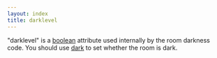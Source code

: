 ```yaml
---
layout: index
title: darklevel
---
```


"darklevel" is a [boolean](../types/boolean.html) attribute used internally by the room darkness code. You should use [dark](dark.html) to set whether the room is dark.
